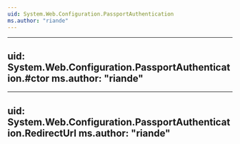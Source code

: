 ```yaml
---
uid: System.Web.Configuration.PassportAuthentication
ms.author: "riande"
---
```


---
uid: System.Web.Configuration.PassportAuthentication.#ctor
ms.author: "riande"
---

---
uid: System.Web.Configuration.PassportAuthentication.RedirectUrl
ms.author: "riande"
---
